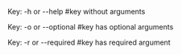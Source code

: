 
Key: -h or --help       #key without arguments

Key: -o or --optional	#key has optional arguments

Key: -r or --required	#key has required argument
